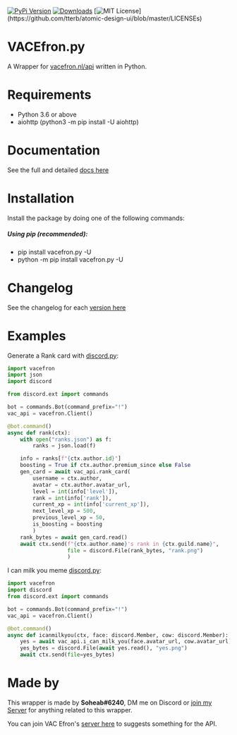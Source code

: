 [![PyPi Version](https://img.shields.io/pypi/v/vacefron.py.svg)](https://pypi.python.org/pypi/vacefron.py/)
[![Downloads](https://pepy.tech/badge/vacefron-py)](https://pepy.tech/project/vacefron-py)
[![MIT License](https://img.shields.io/apm/l/atomic-design-ui.svg?)](https://github.com/tterb/atomic-design-ui/blob/master/LICENSEs)


# VACEfron.py
A Wrapper for [vacefron.nl/api](https://vacefron.nl/api/) written in Python.


# Requirements
- Python 3.6 or above
- aiohttp (python3 -m pip install -U aiohttp)

# Documentation
See the full and detailed [docs here](https://github.com/Soheab/vacefron.py/blob/master/docs.md)

# Installation
Install the package by doing one of the following commands:

##### Using pip (recommended):
- pip install vacefron.py -U
- python -m pip install vacefron.py -U

# Changelog
See the changelog for each [version here](https://github.com/Soheab/vacefron.py/blob/master/changelog.md)

# Examples

Generate a Rank card with [discord.py](https://github.com/Rapptz/discord.py):
```python
import vacefron
import json
import discord

from discord.ext import commands

bot = commands.Bot(command_prefix="!")
vac_api = vacefron.Client()

@bot.command()
async def rank(ctx):
    with open("ranks.json") as f:
        ranks = json.load(f)

    info = ranks[f"{ctx.author.id}"]
    boosting = True if ctx.author.premium_since else False
    gen_card = await vac_api.rank_card(
        username = ctx.author,
        avatar = ctx.author.avatar_url,
        level = int(info['level']),
        rank = int(info['rank']),
        current_xp = int(info['current_xp']),
        next_level_xp = 500,
        previous_level_xp = 50,
        is_boosting = boosting
        )
    rank_bytes = await gen_card.read()
    await ctx.send(f"{ctx.author.name}'s rank in {ctx.guild.name}",
                   file = discord.File(rank_bytes, "rank.png")
                   )
```

I can milk you meme [discord.py](https://github.com/Rapptz/discord.py):
```python
import vacefron
import discord
from discord.ext import commands

bot = commands.Bot(command_prefix="!")
vac_api = vacefron.Client()

@bot.command()
async def icanmilkyou(ctx, face: discord.Member, cow: discord.Member):
    yes = await vac_api.i_can_milk_you(face.avatar_url, cow.avatar_url)
    yes_bytes = discord.File(await yes.read(), "yes.png")
    await ctx.send(file=yes_bytes)
```

# Made by

This wrapper is made by **Soheab#6240**, DM me on Discord or [join my Server](https://discord.gg/yCzcfju) for anything 
related to this wrapper.
 
You can join VAC Efron's [server here](https://discord.gg/xJ2HRxZ) to suggests something for the API.
